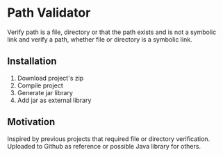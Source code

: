 # Path Validator
Verify path is a file, directory or that the path exists and is not a symbolic link and verify a path, whether file or directory is a symbolic link.

<h2>Installation</h2>
<ol>
  <li>Download project's zip</li>
  <li>Compile project</li>
  <li>Generate jar library</li>
  <li>Add jar as external library</li>
</ol>

<h2>Motivation</h2>
Inspired by previous projects that required file or directory verification. Uploaded to Github as reference or possible Java library for others.
